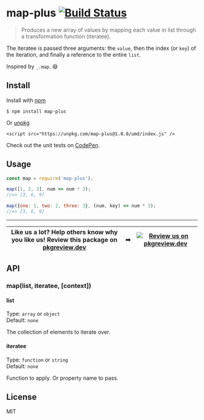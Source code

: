 # map-plus [![Build Status](https://travis-ci.com/jonkemp/map-plus.svg?branch=master)](https://travis-ci.com/jonkemp/map-plus)

> Produces a new array of values by mapping each value in list through a transformation function (iteratee).

 The iteratee is passed three arguments: the `value`, then the index (or `key`) of the iteration, and finally a reference to the entire `list`. 

Inspired by `_.map`. 😄


## Install

Install with [npm](https://npmjs.org/package/map-plus)

```
$ npm install map-plus
```

Or [unpkg](https://unpkg.com/map-plus/)

```
<script src="https://unpkg.com/map-plus@1.0.0/umd/index.js" />
```

Check out the unit tests on [CodePen](https://codepen.io/jonkemp/full/YzPBmwz).

## Usage

```js
const map = require('map-plus');

map([1, 2, 3], num => num * 3);
//=> [3, 6, 9]

map({one: 1, two: 2, three: 3}, (num, key) => num * 3);
//=> [3, 6, 9]
```

---
| **Like us a lot?** Help others know why you like us! **Review this package on [pkgreview.dev](https://pkgreview.dev/npm/map-plus)** | ➡   | [![Review us on pkgreview.dev](https://i.ibb.co/McjVMfb/pkgreview-dev.jpg)](https://pkgreview.dev/npm/map-plus) |
| ----------------------------------------------------------------------------------------------------------------------------------------- | --- | --------------------------------------------------------------------------------------------------------------------- |

## API

### map(list, iteratee, [context])

#### list

Type: `array` or `object`  
Default: `none`

The collection of elements to iterate over.

#### iteratee

Type: `function` or `string`  
Default: `none`

Function to apply. Or property name to pass.

## License

MIT
